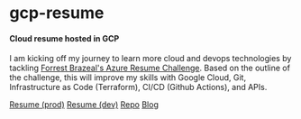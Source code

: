 # gcp-resume

#### Cloud resume hosted in GCP

I am kicking off my journey to learn more cloud and devops technologies by tackling [Forrest Brazeal's Azure Resume Challenge](https://cloudresumechallenge.dev/docs/the-challenge/googlecloud/). Based on the outline of the challenge, this will improve my skills with Google Cloud, Git, Infrastructure as Code (Terraform), CI/CD (Github Actions), and APIs.

[Resume (prod)](https://resume.andrewperlas.com)
[Resume (dev)](https://devresume.andrewperlas.com)
[Repo](https://github.com/andrewperlas/gcp-resume)
[Blog](https://techblog.andrewperlas.com)
